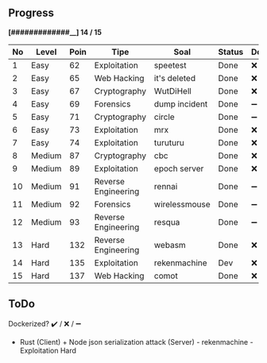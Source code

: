 Progress
--------
**[#############__] 14 / 15**


No | Level     | Poin  | Tipe                   | Soal          | Status | Dockerized | Tested
---|-----------|-------|------------------------|---------------|--------|------------|-------
1  | Easy      | 62    |   Exploitation         | speetest      | Done   | ❌          | ❌       
2  | Easy      | 65    |   Web Hacking          | it's deleted  | Done   | ❌          | ❌       
3  | Easy      | 67    |   Cryptography         | WutDiHell     | Done   | ❌          | ❌       
4  | Easy      | 69    |   Forensics            | dump incident | Done   | ➖          | ❌       
5  | Easy      | 71    |   Cryptography         | circle        | Done   | ➖          | ❌       
6  | Easy      | 73    |   Exploitation         | mrx           | Done   | ❌          | ❌       
7  | Easy      | 74    |   Exploitation         | turuturu      | Done   | ❌          | ❌       
8  | Medium    | 87    |   Cryptography         | cbc           | Done   | ❌          | ❌       
9  | Medium    | 89    |   Exploitation         | epoch server  | Done   | ❌          | ❌       
10 | Medium    | 91    |   Reverse Engineering  | rennai        | Done   | ➖          | ❌       
11 | Medium    | 92    |   Forensics            | wirelessmouse | Done   | ➖          | ❌       
12 | Medium    | 93    |   Reverse Engineering  | resqua        | Done   | ➖          | ❌       
13 | Hard      | 132   |   Reverse Engineering  | webasm        | Done   | ❌          | ❌       
14 | Hard      | 135   |   Exploitation         | rekenmachine  | Dev    | ❌          | ❌       
15 | Hard      | 137   |   Web Hacking          | comot         | Done   | ❌          | ❌       

ToDo
--------
Dockerized? ✔️ / ❌ / ➖
- Rust (Client) + Node json serialization attack (Server) - rekenmachine - Exploitation Hard

